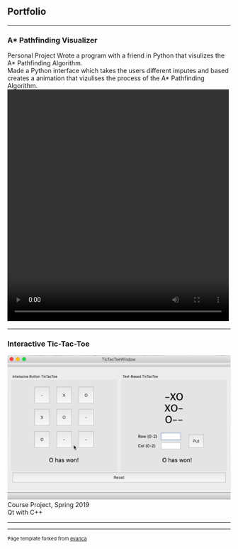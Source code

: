 ## Portfolio

---

### A* Pathfinding Visualizer

Personal Project
Wrote a program with a friend in Python that visulizes the A* Pathfinding Algorithm.
<br>
Made a Python interface which takes the users different imputes and based creates a animation that vizulises the process of the A* Pathfinding Algorithm.
<video width="500" height="522" controls>
  <source src="images/Vizulization.mp4" type="video/mp4">
</video>

---

### Interactive Tic-Tac-Toe 


<img src="images/tick-tac-toe.png?raw=true"/>
Course Project, Spring 2019
<br>
Qt with C++

---




---
<p style="font-size:11px">Page template forked from <a href="https://github.com/evanca/quick-portfolio">evanca</a></p>
<!-- Remove above link if you don't want to attibute -->
